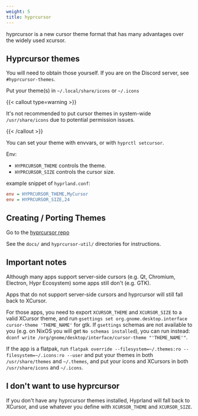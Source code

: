 ```yaml
---
weight: 5
title: hyprcursor
---
```

hyprcursor is a new cursor theme format that has many advantages
over the widely used xcursor.

## Hyprcursor themes

You will need to obtain those yourself. If you are on the Discord server, see
`#hyprcursor-themes`.

Put your theme(s) in `~/.local/share/icons` or `~/.icons`

{{< callout type=warning >}}

It's not recommended to put cursor themes in system-wide `/usr/share/icons` due
to potential permission issues.

{{< /callout >}}

You can set your theme with envvars, or with `hyprctl setcursor`.

Env:
 - `HYPRCURSOR_THEME` controls the theme.
 - `HYPRCURSOR_SIZE` controls the cursor size.

example snippet of `hyprland.conf`:

```ini
env = HYPRCURSOR_THEME,MyCursor
env = HYPRCURSOR_SIZE,24
```

## Creating / Porting Themes

Go to the [hyprcursor repo](https://github.com/hyprwm/hyprcursor)

See the `docs/` and `hyprcursor-util/` directories for instructions.

## Important notes

Although many apps support server-side cursors (e.g. Qt, Chromium, Electron,
Hypr Ecosystem) some apps still don't (e.g. GTK).

Apps that do not support server-side cursors and hyprcursor will still fall back
to XCursor.

For those apps, you need to export `XCURSOR_THEME` and `XCURSOR_SIZE` to a valid
XCursor theme, and run `gsettings set org.gnome.desktop.interface cursor-theme
'THEME_NAME'` for gtk. If `gsettings` schemas are not available to you (e.g. on
NixOS you will get `No schemas installed`), you can run instead: `dconf write
/org/gnome/desktop/interface/cursor-theme "'THEME_NAME'"`.

If the app is a flatpak, run `flatpak override --filesystem=~/.themes:ro
--filesystem=~/.icons:ro --user` and put your themes in both `/usr/share/themes`
and `~/.themes`, and put your icons and XCursors in both `/usr/share/icons`
and `~/.icons`.

## I don't want to use hyprcursor

If you don't have any hyprcursor themes installed, Hyprland will fall back to XCursor, and use
whatever you define with `XCURSOR_THEME` and `XCURSOR_SIZE`.

